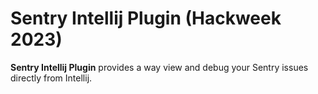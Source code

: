 # Sentry Intellij Plugin (Hackweek 2023)

<!-- Plugin description -->
**Sentry Intellij Plugin** provides a way view and debug your Sentry issues directly from Intellij.

[gh:template]: https://docs.github.com/en/repositories/creating-and-managing-repositories/creating-a-repository-from-a-template
<!-- Plugin description end -->